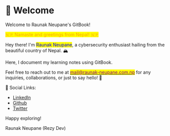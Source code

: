 # 👋 Welcome

Welcome to Raunak Neupane's GitBook!

<mark style="color:orange;">🇳🇵 Namaste and greetings from Nepal! 🇳🇵</mark>

Hey there! I'm <mark style="color:blue;">Raunak Neupane</mark>, a cybersecurity enthusiast hailing from the beautiful country of Nepal. 🏔️&#x20;

Here, I document my learning notes using GitBook.

Feel free to reach out to me at [<mark style="color:purple;">mail@raunak-neupane.com.np</mark>](mailto:mail@raunak-neupane.com.np) for any inquiries, collaborations, or just to say hello! 📧

🔗 Social Links:

* [LinkedIn](https://www.linkedin.com/in/rezydev/)
* [Github](https://github.com/rezy-dev)
* [Twitter](https://twitter.com/RezyDev)

Happy exploring!

Raunak Neupane (Rezy Dev)
